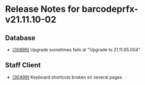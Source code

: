 
# Release Notes for barcodeprfx-v21.11.10-02

## Database

- [[30899]](http://bugs.koha-community.org/bugzilla3/show_bug.cgi?id=30899) Upgrade sometimes fails at "Upgrade to 21.11.05.004"

## Staff Client

- [[30499]](http://bugs.koha-community.org/bugzilla3/show_bug.cgi?id=30499) Keyboard shortcuts broken on several pages


